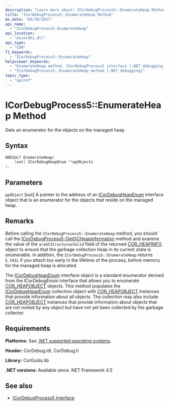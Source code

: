 ```yaml
---
description: "Learn more about: ICorDebugProcess5::EnumerateHeap Method"
title: "ICorDebugProcess5::EnumerateHeap Method"
ms.date: "03/30/2017"
api_name:
  - "ICorDebugProcess5.EnumerateHeap"
api_location:
  - "mscordbi.dll"
api_type:
  - "COM"
f1_keywords:
  - "ICorDebugProcess5::EnumerateHeap"
helpviewer_keywords:
  - "EnumerateHeap method, ICorDebugProcess5 interface [.NET debugging]"
  - "ICorDebugProcess5::EnumerateHeap method [.NET debugging]"
topic_type:
  - "apiref"
---
```

# ICorDebugProcess5::EnumerateHeap Method

Gets an enumerator for the objects on the managed heap.

## Syntax

```cpp
HRESULT EnumerateHeap(
    [out] ICorDebugHeapEnum **ppObjects
);
```

## Parameters

 `ppObject`
 [out] A pointer to the address of an [ICorDebugHeapEnum](icordebugheapenum-interface.md) interface object that is an enumerator for the objects that reside on the managed heap.

## Remarks

 Before calling the `ICorDebugProcess5::EnumerateHeap` method, you should call the [ICorDebugProcess5::GetGCHeapInformation](icordebugprocess5-getgcheapinformation-method.md) method and examine the value of the `areGCStructuresValid` field of the returned [COR_HEAPINFO](cor-heapinfo-structure.md) object to ensure that the garbage collection heap in its current state is enumerable. In addition, the `ICorDebugProcess5::EnumerateHeap` returns `E_FAIL` if you attach too early in the lifetime of the process, before memory for the managed heap is allocated.

 The [ICorDebugHeapEnum](icordebugheapenum-interface.md) interface object is a standard enumerator derived from the ICorDebugEnum interface that allows you to enumerate [COR_HEAPOBJECT](cor-heapobject-structure.md) objects. This method populates the [ICorDebugHeapEnum](icordebugheapenum-interface.md) collection object with [COR_HEAPOBJECT](cor-heapobject-structure.md) instances that provide information about all objects. The collection may also include [COR_HEAPOBJECT](cor-heapobject-structure.md) instances that provide information about objects that are not rooted by any object but have not yet been collected by the garbage collector.

## Requirements

 **Platforms:** See [.NET supported operating systems](https://github.com/dotnet/core/blob/main/os-lifecycle-policy.md).

 **Header:** CorDebug.idl, CorDebug.h

 **Library:** CorGuids.lib

 **.NET versions:** Available since .NET Framework 4.5

## See also

- [ICorDebugProcess5 Interface](icordebugprocess5-interface.md)
